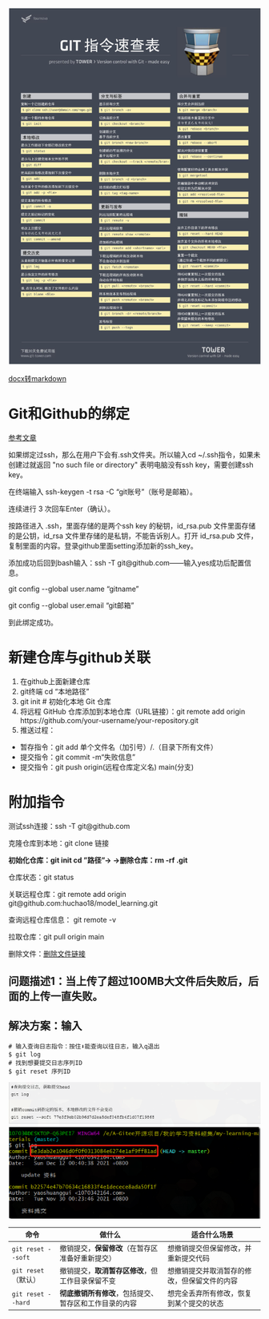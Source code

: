 <img title="" src="./images/0e9ea07a9efdfe3a62294af30a51b13b86141100.jpg" alt="" width="905">

[docx转markdown](https://lwebapp.com/zh/docx-to-markdown)

# Git和Github的绑定

[参考文章](https://blog.csdn.net/black_sneak/article/details/139600633)

如果绑定过ssh，那么在用户下会有\.ssh文件夹。所以输入cd ~/\.ssh指令，如果未创建过就返回 "no such file or directory" 表明电脑没有ssh key，需要创建ssh key。

在终端输入 ssh\-keygen \-t rsa \-C “git账号”（账号是邮箱）。

连续进行 3 次回车Enter（确认）。

按路径进入 \.ssh，里面存储的是两个ssh key 的秘钥，id\_rsa\.pub 文件里面存储的是公钥，id\_rsa 文件里存储的是私钥，不能告诉别人。打开 id\_rsa\.pub 文件，复制里面的内容。登录github里面setting添加新的ssh\_key。

添加成功后回到bash输入：ssh \-T git@github\.com——输入yes成功后配置信息。

git config \-\-global user\.name “gitname”

git config \-\-global user\.email “git邮箱”

到此绑定成功。

# __新建仓库与github关联__

1. 在github上面新建仓库
2. git终端 cd “本地路径”
3. git init  \# 初始化本地 Git 仓库
4. 将远程 GitHub 仓库添加到本地仓库（URL链接）：git remote add origin https://github\.com/your\-username/your\-repository\.git
5. 推送过程：
- 暂存指令：git add 单个文件名（加引号）/\.（目录下所有文件）
- 提交指令：git commit \-m“失败信息”
- 提交指令：git push origin\(远程仓库定义名\) main\(分支\)

# 附加指令

测试ssh连接：ssh \-T git@github\.com

克隆仓库到本地：git clone 链接

__初始化仓库：git init     cd ”路径”→ →删除仓库：rm \-rf \.git__

仓库状态：git status

关联远程仓库：git remote add origin git@github\.com:huchao18/model\_learning\.git

查询远程仓库信息： git remote \-v

拉取仓库：git pull origin main

删除文件：[删除文件链接](https://liaoxuefeng.com/books/git/time-travel/delete/index.html)

## 问题描述1：当上传了超过100MB大文件后失败后，后面的上传一直失败。

## 解决方案：输入

```git
# 输入查询日志指令：按住⬇能查询以往日志，输入q退出
$ git log
# 找到想要提交日志序列ID
$ git reset 序列ID
```

![](./images/2025-10-30-18-38-25-image.png)

| 命令                 | 做什么                           | 适合什么场景                 |
| ------------------ | ----------------------------- | ---------------------- |
| `git reset --soft` | 撤销提交，**保留修改**（在暂存区准备好重新提交）    | 想撤销提交但保留修改，并重新提交代码     |
| `git reset`（默认）    | 撤销提交，**取消暂存区修改**，但工作目录保留不变    | 想撤销提交并取消暂存的修改，但保留文件的内容 |
| `git reset --hard` | **彻底撤销所有修改**，包括提交、暂存区和工作目录的内容 | 想完全丢弃所有修改，恢复到某个提交的状态   |
